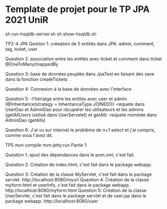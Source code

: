 # Template de projet pour le TP JPA 2021 UniR

sh run-hsqldb-server.sh
sh show-hsqldb.sh


TP2-4 JPA
Qestion 1:
créeation de 5 entités dans JPA: admin, comment, tag, ticket, user

Question 2:
association entre les entités avec ticket et comment dans ticket @OneToMany(mappedBy

Question 3:
base de données peuplée dans JpaTest en faisant des save dans la fonction createTickets

Question 4:
Connexion à la base de données avec l'interface

Question 5:
-l'hériatge entre les entités avec user et admin (@Inheritance(strategy = InheritanceType.JOINED)))
-requete dans UserDao et AdminDao pour récupérer les utilisateurs et les admins (getAllUsers (utilisé dans UserServelet) et getAll)
-requete nommée dans AdminDao (getAlls)

Question 6:
J'ai vu sur internet le problème de n+1 select et j'ai compris, comme vous l'avez dit.

TP5
mvn compile
mvn jetty:run
Partie 1:

Question 1: ajout des dépendances dans le pom.xml, c'est fait.

Question 2: Création de index.html, c'est fait dans le package webapp.

Question 3: Création de la classe MyServlet, c'est fait dans le package servlet.
http://localhost:8080/myurl
Question 4: Création de la classe myform.html et userInfo, c'est fait dans le package webapp.
http://localhost:8080/myform.html
Question 5: Création de la classe UserServlet, c'est fait dans le package servlet et de user.jsp dans le package webapp.
http://localhost:8080/user